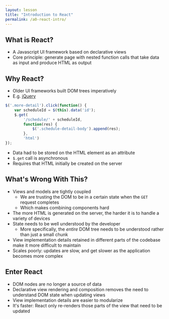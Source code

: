 ```yaml
---
layout: lesson
title: "Introduction to React"
permalink: /a0-react-intro/
---
```


## What is React?

- A Javascript UI framework based on declarative views
- Core principle: generate page with nested function calls that take data as input and produce HTML as output

## Why React?

- Older UI frameworks built DOM trees imperatively
- E.g. [jQuery](https://jquery.com/)

```js
$('.more-detail').click(function() {
    var scheduleId = $(this).data('id');
    $.get(
        '/schedule/' + scheduleId,
        function(res) {
            $('.schedule-detail-body').append(res);
        },
        'html')
});
```

- Data had to be stored on the HTML element as an attribute
- `$.get` call is asynchronous
- Requires that HTML initially be created on the server

## What's Wrong With This?

- Views and models are tightly coupled
  - We are trusting the DOM to be in a certain state when the `GET` request completes
  - Which makes combining components hard
- The more HTML is generated on the server, the harder it is to handle a variety of devices
- State needs to be well understood by the developer
  - More specifically, the *entire* DOM tree needs to be understood rather than just a small chunk
- View implementation details retained in different parts of the codebase make it more difficult to maintain
- Scales poorly: updates are slow, and get slower as the application becomes more complex

## Enter React

- DOM nodes are no longer a source of data
- Declarative view rendering and composition removes the need to understand DOM state when updating views
- View implementation details are easier to modularize
- It's faster: React only re-renders those parts of the view that need to be updated
